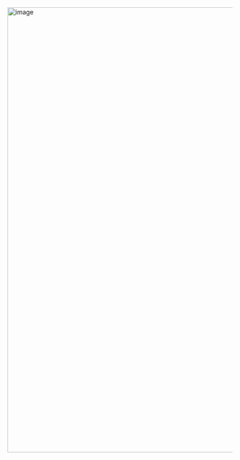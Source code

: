 <img width="1907" height="997" alt="image" src="https://github.com/user-attachments/assets/0503dbb2-055f-4c6a-97c9-3d8be2df3ffe" />

